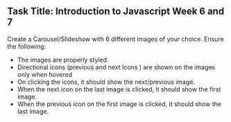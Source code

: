 ## Task Title: Introduction to Javascript Week 6 and 7


Create a Carousel/Slideshow with 6 different images of  your choice. Ensure the following:
* The images are properly styled.
*  Directional icons (previous and next Icons ) are shown on the images only when hovered
*  On clicking the icons, it should show the next/previous image. 
*  When the next icon on the last image is clicked, it should show the first image.
*  When the previous icon on the first image is clicked, it should show the last image. 
